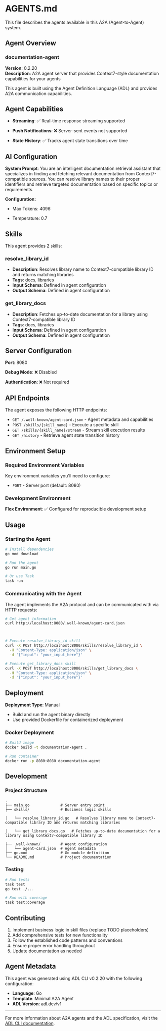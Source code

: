 # AGENTS.md

This file describes the agents available in this A2A (Agent-to-Agent) system.

## Agent Overview

### documentation-agent
**Version**: 0.2.20  
**Description**: A2A agent server that provides Context7-style documentation capabilities for your agents

This agent is built using the Agent Definition Language (ADL) and provides A2A communication capabilities.

## Agent Capabilities



- **Streaming**: ✅ Real-time response streaming supported


- **Push Notifications**: ❌ Server-sent events not supported


- **State History**: ✅ Tracks agent state transitions over time



## AI Configuration





**System Prompt**: You are an intelligent documentation retrieval assistant that specializes in finding and fetching relevant documentation from Context7-compatible sources. You can resolve library names to their proper identifiers and retrieve targeted documentation based on specific topics or requirements.



**Configuration:**

- Max Tokens: 4096


- Temperature: 0.7



## Skills


This agent provides 2 skills:


### resolve_library_id
- **Description**: Resolves library name to Context7-compatible library ID and returns matching libraries
- **Tags**: docs, libraries
- **Input Schema**: Defined in agent configuration
- **Output Schema**: Defined in agent configuration


### get_library_docs
- **Description**: Fetches up-to-date documentation for a library using Context7-compatible library ID
- **Tags**: docs, libraries
- **Input Schema**: Defined in agent configuration
- **Output Schema**: Defined in agent configuration




## Server Configuration

**Port**: 8080

**Debug Mode**: ❌ Disabled



**Authentication**: ❌ Not required


## API Endpoints

The agent exposes the following HTTP endpoints:

- `GET /.well-known/agent-card.json` - Agent metadata and capabilities
- `POST /skills/{skill_name}` - Execute a specific skill
- `GET /skills/{skill_name}/stream` - Stream skill execution results
- `GET /history` - Retrieve agent state transition history

## Environment Setup

### Required Environment Variables

Key environment variables you'll need to configure:



- `PORT` - Server port (default: 8080)

### Development Environment


**Flox Environment**: ✅ Configured for reproducible development setup




## Usage

### Starting the Agent

```bash
# Install dependencies
go mod download

# Run the agent
go run main.go

# Or use Task
task run
```


### Communicating with the Agent

The agent implements the A2A protocol and can be communicated with via HTTP requests:

```bash
# Get agent information
curl http://localhost:8080/.well-known/agent-card.json



# Execute resolve_library_id skill
curl -X POST http://localhost:8080/skills/resolve_library_id \
  -H "Content-Type: application/json" \
  -d '{"input": "your_input_here"}'

# Execute get_library_docs skill
curl -X POST http://localhost:8080/skills/get_library_docs \
  -H "Content-Type: application/json" \
  -d '{"input": "your_input_here"}'


```

## Deployment


**Deployment Type**: Manual
- Build and run the agent binary directly
- Use provided Dockerfile for containerized deployment



### Docker Deployment
```bash
# Build image
docker build -t documentation-agent .

# Run container
docker run -p 8080:8080 documentation-agent
```


## Development

### Project Structure

```
.
├── main.go              # Server entry point
├── skills/              # Business logic skills

│   └── resolve_library_id.go   # Resolves library name to Context7-compatible library ID and returns matching libraries

│   └── get_library_docs.go   # Fetches up-to-date documentation for a library using Context7-compatible library ID

├── .well-known/         # Agent configuration
│   └── agent-card.json  # Agent metadata
├── go.mod               # Go module definition
└── README.md            # Project documentation
```


### Testing

```bash
# Run tests
task test
go test ./...

# Run with coverage
task test:coverage
```


## Contributing

1. Implement business logic in skill files (replace TODO placeholders)
2. Add comprehensive tests for new functionality
3. Follow the established code patterns and conventions
4. Ensure proper error handling throughout
5. Update documentation as needed

## Agent Metadata

This agent was generated using ADL CLI v0.2.20 with the following configuration:

- **Language**: Go
- **Template**: Minimal A2A Agent
- **ADL Version**: adl.dev/v1

---

For more information about A2A agents and the ADL specification, visit the [ADL CLI documentation](https://github.com/inference-gateway/adl-cli).
